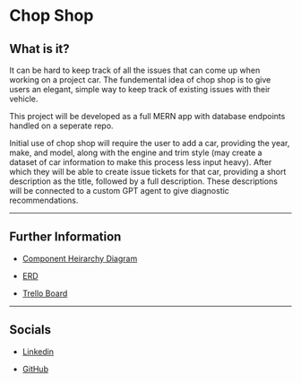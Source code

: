 # Chop Shop

## What is it?

It can be hard to keep track of all the issues that can come up when working on a project car. The fundemental idea of chop shop is to give users an elegant, simple way to keep track of existing issues with their vehicle.

This project will be developed as a full MERN app with database endpoints handled on a seperate repo.

Initial use of chop shop will require the user to add a car, providing the year, make, and model, along with the engine and trim style (may create a dataset of car information to make this process less input heavy). After which they will be able to create issue tickets for that car, providing a short description as the title, followed by a full description. These descriptions will be connected to a custom GPT agent to give diagnostic recommendations.

***
## Further Information

- [Component Heirarchy Diagram](https://lucid.app/lucidchart/5061245b-dbd0-4b7e-9f5f-3414531562fa/edit?viewport_loc=-576%2C-52%2C3328%2C1602%2C0_0&invitationId=inv_cea4f554-d905-4386-b1cc-ea7fe2835dc0)

- [ERD](https://drive.google.com/file/d/1-z1vhkrV3229n7FBrTgdA7GPthakNb3F/view?usp=sharing)

- [Trello Board]()

***
## Socials

- [Linkedin](https://www.linkedin.com/in/caleb-hayden-developer/)

- [GitHub](https://github.com/chayden1009)